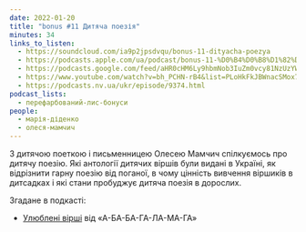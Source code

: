 ```yaml
---
date: 2022-01-20
title: "bonus #11 Дитяча поезія"
minutes: 34
links_to_listen:
  - https://soundcloud.com/ia9p2jpsdvqu/bonus-11-dityacha-poezya
  - https://podcasts.apple.com/ua/podcast/bonus-11-%D0%B4%D0%B8%D1%82%D1%8F%D1%87%D0%B0-%D0%BF%D0%BE%D0%B5%D0%B7%D1%96%D1%8F/id1563575488?i=1000548446205
  - https://podcasts.google.com/feed/aHR0cHM6Ly9hbmNob3IuZm0vcy81NzUzYWEwMC9wb2RjYXN0L3Jzcw/episode/YTQ0NGQzYjEtMDYyOS00NzZjLWJmY2ItMzBmMjcxOTRiZjky?sa=X&ved=0CA0QkfYCahcKEwio15_hy7D6AhUAAAAAHQAAAAAQAQ
  - https://www.youtube.com/watch?v=bh_PCHN-rB4&list=PLoHkFkJBWnacSMox7iWMMtWmSyZJ7lepM&index=10
  - https://podcasts.nv.ua/ukr/episode/9374.html
podcast_lists:
  - перефарбований-лис-бонуси
people:
  - марія-діденко
  - олеся-мамчич
---
```


З дитячою поеткою і письменницею Олесею Мамчич спілкуємось про дитячу поезію.
Які антології дитячих віршів були видані в Україні, як відрізнити гарну поезію
від поганої, в чому цінність вивчення віршиків в дитсадках і які стани
пробуджує дитяча поезія в дорослих.  

Згадане в подкасті:
- [Улюблені вірші][1] від «А-БА-БА-ГА-ЛА-МА-ГА»

[1]: https://store.ababahalamaha.com.ua/uliubleni-virshi.html
